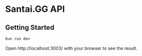 # Santai.GG API

## Getting Started

```bash
bun run dev
```

Open http://localhost:3003/ with your browser to see the result.